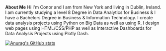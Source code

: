 __About Me__
Hi I'm Conor and I am from New York and living in Dublin, Ireland. I am currently studying a level 8 Degree in Data Analytics for Business & I have a Bachelors Degree in Business & Information Technology. I create data analysis projects using Python on Big Data as well as using R. I design web pages using HTML/CSS/PHP as well as Interactive Dashboards for Data Analysis Projects using Plotly Dash. 






[![Anurag's GitHub stats](https://github-readme-stats.vercel.app/api?username=Conor-McDonnell)](https://github.com/anuraghazra/github-readme-stats)
